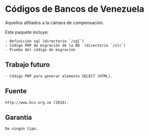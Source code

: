 # Códigos de Bancos de Venezuela

Aquellos afiliados a la cámara de compensación.

Este paquete incluye:

	- Definición sql (directorio `/sql`)
	- Código PHP de migración de la BD  (directorio `/slc`)
	- Prueba del código de migración 


## Trabajo futuro

	- Código PHP para generar elemento SELECT (HTML).



## Fuente

	http://www.bcv.org.ve (2016).


## Garantía

	De ningún tipo. 

